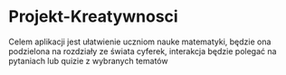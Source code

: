 # Projekt-Kreatywnosci
Celem aplikacji jest ułatwienie uczniom nauke matematyki, będzie ona podzielona na rozdziały ze świata cyferek, interakcja będzie polegać na pytaniach lub quizie z wybranych tematów
